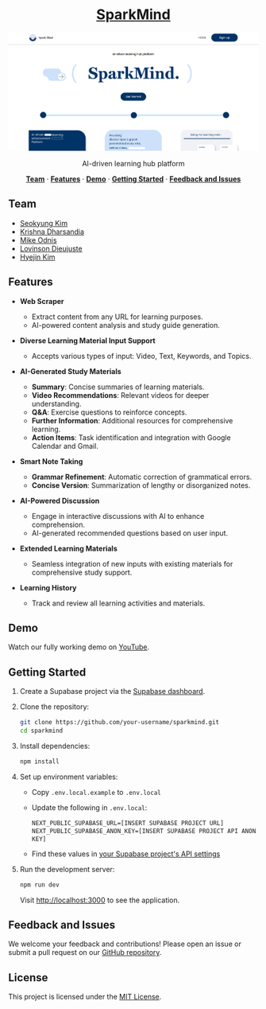 <a href="https://sparkmind.vercel.app/">
  <h1 align="center">SparkMind</h1>
  <img alt="SparkMind - AI-driven learning hub platform." src="./public/assets/images/SparkMind_homepage.png">
</a>

<p align="center">
 AI-driven learning hub platform
</p>

<p align="center">
  <a href="#team"><strong>Team</strong></a> ·
  <a href="#features"><strong>Features</strong></a> ·
  <a href="#demo"><strong>Demo</strong></a> ·
  <a href="#getting-started"><strong>Getting Started</strong></a> ·
  <a href="#feedback-and-issues"><strong>Feedback and Issues</strong></a>
</p>

## Team

- [Seokyung Kim](https://github.com/lluciiiia)
- [Krishna Dharsandia](https://github.com/KRISHNA-DHARSANDIA)
- [Mike Odnis](https://github.com/WomB0ComB0)
- [Lovinson Dieujuste](https://github.com/Wisesofthemall)
- [Hyejin Kim](https://linkedin.com/in/hyejin-kim-57177b321/)

## Features

- **Web Scraper**
  - Extract content from any URL for learning purposes.
  - AI-powered content analysis and study guide generation.

- **Diverse Learning Material Input Support**
  - Accepts various types of input: Video, Text, Keywords, and Topics.

- **AI-Generated Study Materials**
  - **Summary**: Concise summaries of learning materials.
  - **Video Recommendations**: Relevant videos for deeper understanding.
  - **Q&A**: Exercise questions to reinforce concepts.
  - **Further Information**: Additional resources for comprehensive learning.
  - **Action Items**: Task identification and integration with Google Calendar and Gmail.

- **Smart Note Taking**
  - **Grammar Refinement**: Automatic correction of grammatical errors.
  - **Concise Version**: Summarization of lengthy or disorganized notes.

- **AI-Powered Discussion**
  - Engage in interactive discussions with AI to enhance comprehension.
  - AI-generated recommended questions based on user input.

- **Extended Learning Materials**
  - Seamless integration of new inputs with existing materials for comprehensive study support.

- **Learning History**
  - Track and review all learning activities and materials.

## Demo

Watch our fully working demo on [YouTube](https://youtu.be/MJtmCqJjejw?si=j9s7jFL7Lc4eXv8B).

## Getting Started

1. Create a Supabase project via the [Supabase dashboard](https://database.new).

2. Clone the repository:

   ```bash
   git clone https://github.com/your-username/sparkmind.git
   cd sparkmind
   ```

3. Install dependencies:

   ```bash
   npm install
   ```

4. Set up environment variables:
   - Copy `.env.local.example` to `.env.local`
   - Update the following in `.env.local`:

     ```
     NEXT_PUBLIC_SUPABASE_URL=[INSERT SUPABASE PROJECT URL]
     NEXT_PUBLIC_SUPABASE_ANON_KEY=[INSERT SUPABASE PROJECT API ANON KEY]
     ```

   - Find these values in [your Supabase project's API settings](https://app.supabase.com/project/_/settings/api)

5. Run the development server:

   ```bash
   npm run dev
   ```

   Visit [http://localhost:3000](http://localhost:3000) to see the application.

## Feedback and Issues

We welcome your feedback and contributions! Please open an issue or submit a pull request on our [GitHub repository](https://github.com/your-username/sparkmind).

## License

This project is licensed under the [MIT License](LICENSE).
